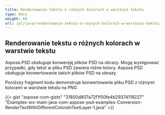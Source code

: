 ```yaml
---
title: Renderowanie tekstu o różnych kolorach w warstwie tekstu
type: docs
weight: 60
url: /pl/java/renderowanie-tekstu-o-roznych-kolorach-w-warstwie-tekstu/
---
```


## **Renderowanie tekstu o różnych kolorach w warstwie tekstu**
Aspose.PSD obsługuje konwersję plików PSD na obrazy. Mogą występować przypadki, gdy tekst w pliku PSD zawiera różne kolory. Aspose.PSD obsługuje konwertowanie takich plików PSD na obrazy.

Poniższy fragment kodu demonstruje konwertowanie pliku PSD z różnymi kolorami w warstwie tekstu na PNG

{{< gist "aspose-com-gists" "31800d807a72f1f50fe4b29374119227" "Examples-src-main-java-com-aspose-psd-examples-Conversion-RenderTextWithDifferentColorsInTextLayer-1.java" >}}

